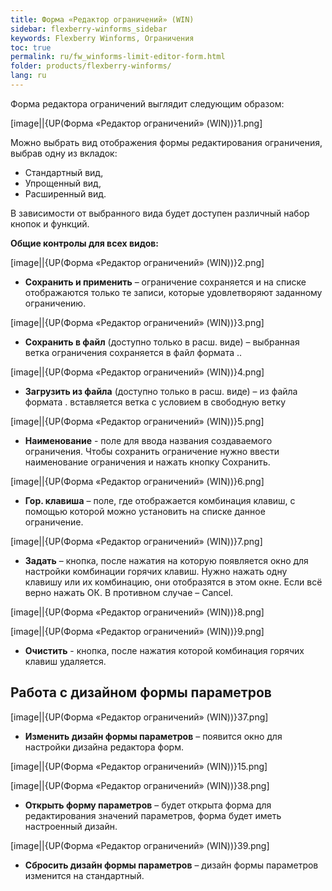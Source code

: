 ```yaml
---
title: Форма «Редактор ограничений» (WIN)
sidebar: flexberry-winforms_sidebar
keywords: Flexberry Winforms, Ограничения
toc: true
permalink: ru/fw_winforms-limit-editor-form.html
folder: products/flexberry-winforms/
lang: ru
---
```


Форма редактора ограничений выглядит следующим образом:

[image||{UP(Форма «Редактор ограничений» (WIN))}1.png]

Можно выбрать вид отображения формы редактирования ограничения, выбрав одну из вкладок: 
* Стандартный вид, 
* Упрощенный вид,
* Расширенный вид. 

В зависимости от выбранного вида будет доступен различный набор кнопок и функций. 

__Общие контролы для всех видов:__


[image||{UP(Форма «Редактор ограничений» (WIN))}2.png]
 - __Сохранить и применить__ – ограничение сохраняется
и на списке отображаются только те записи, которые удовлетворяют заданному
ограничению. 


[image||{UP(Форма «Редактор ограничений» (WIN))}3.png]
 - __Сохранить в файл__ (доступно
только в расш. виде) – выбранная ветка ограничения сохраняется в файл
формата .. 


[image||{UP(Форма «Редактор ограничений» (WIN))}4.png]
 - __Загрузить из файла__ (доступно
только в расш. виде) – из файла формата . вставляется ветка с условием в свободную ветку 


[image||{UP(Форма «Редактор ограничений» (WIN))}5.png]
 - __Наименование__ - поле для ввода названия создаваемого
ограничения. Чтобы сохранить ограничение нужно ввести наименование ограничения
и нажать кнопку Сохранить. 


[image||{UP(Форма «Редактор ограничений» (WIN))}6.png]
 - __Гор. клавиша__ – поле, где отображается комбинация
клавиш, с помощью которой можно установить на списке данное ограничение. 


[image||{UP(Форма «Редактор ограничений» (WIN))}7.png]
 - __Задать__ – кнопка, после
нажатия на которую появляется окно для настройки комбинации горячих клавиш. Нужно
нажать одну клавишу или их комбинацию, они отобразятся в этом окне. Если всё
верно нажать ОК. В противном случае – Cancel.


[image||{UP(Форма «Редактор ограничений» (WIN))}8.png]


[image||{UP(Форма «Редактор ограничений» (WIN))}9.png]
- __Очистить__ - кнопка, после нажатия которой комбинация
горячих клавиш удаляется. 


## Работа с дизайном формы параметров

[image||{UP(Форма «Редактор ограничений» (WIN))}37.png]
 - __Изменить дизайн формы параметров__ – появится окно для настройки дизайна редактора форм.

[image||{UP(Форма «Редактор ограничений» (WIN))}15.png]


[image||{UP(Форма «Редактор ограничений» (WIN))}38.png]
 - __Открыть форму параметров__ – будет открыта форма для редактирования значений параметров, форма
будет иметь настроенный дизайн. 


[image||{UP(Форма «Редактор ограничений» (WIN))}39.png]
 - __Сбросить дизайн формы параметров__ – дизайн формы параметров изменится на стандартный.
